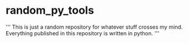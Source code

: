 # random_py_tools
'''
This is just a random repository for whatever stuff crosses my mind.
Everything published in this repository is written in python.
'''
